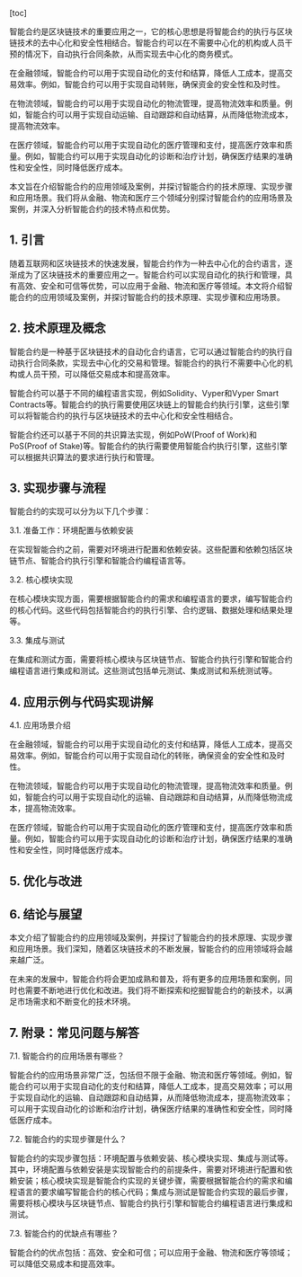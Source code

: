 
[toc]                    
                
                
智能合约是区块链技术的重要应用之一，它的核心思想是将智能合约的执行与区块链技术的去中心化和安全性相结合。智能合约可以在不需要中心化的机构或人员干预的情况下，自动执行合同条款，从而实现去中心化的商务模式。

在金融领域，智能合约可以用于实现自动化的支付和结算，降低人工成本，提高交易效率。例如，智能合约可以用于实现自动转账，确保资金的安全性和及时性。

在物流领域，智能合约可以用于实现自动化的物流管理，提高物流效率和质量。例如，智能合约可以用于实现自动运输、自动跟踪和自动结算，从而降低物流成本，提高物流效率。

在医疗领域，智能合约可以用于实现自动化的医疗管理和支付，提高医疗效率和质量。例如，智能合约可以用于实现自动化的诊断和治疗计划，确保医疗结果的准确性和安全性，同时降低医疗成本。

本文旨在介绍智能合约的应用领域及案例，并探讨智能合约的技术原理、实现步骤和应用场景。我们将从金融、物流和医疗三个领域分别探讨智能合约的应用场景及案例，并深入分析智能合约的技术特点和优势。

## 1. 引言

随着互联网和区块链技术的快速发展，智能合约作为一种去中心化的合约语言，逐渐成为了区块链技术的重要应用之一。智能合约可以实现自动化的执行和管理，具有高效、安全和可信等优势，可以应用于金融、物流和医疗等领域。本文将介绍智能合约的应用领域及案例，并探讨智能合约的技术原理、实现步骤和应用场景。

## 2. 技术原理及概念

智能合约是一种基于区块链技术的自动化合约语言，它可以通过智能合约的执行自动执行合同条款，实现去中心化的交易和管理。智能合约的执行不需要中心化的机构或人员干预，可以降低交易成本和提高效率。

智能合约可以基于不同的编程语言实现，例如Solidity、Vyper和Vyper Smart Contracts等。智能合约的执行需要使用区块链上的智能合约执行引擎，这些引擎可以将智能合约的执行与区块链技术的去中心化和安全性相结合。

智能合约还可以基于不同的共识算法实现，例如PoW(Proof of Work)和PoS(Proof of Stake)等。智能合约的执行需要使用智能合约执行引擎，这些引擎可以根据共识算法的要求进行执行和管理。

## 3. 实现步骤与流程

智能合约的实现可以分为以下几个步骤：

3.1. 准备工作：环境配置与依赖安装

在实现智能合约之前，需要对环境进行配置和依赖安装。这些配置和依赖包括区块链节点、智能合约执行引擎和智能合约编程语言等。

3.2. 核心模块实现

在核心模块实现方面，需要根据智能合约的需求和编程语言的要求，编写智能合约的核心代码。这些代码包括智能合约的执行引擎、合约逻辑、数据处理和结果处理等。

3.3. 集成与测试

在集成和测试方面，需要将核心模块与区块链节点、智能合约执行引擎和智能合约编程语言进行集成和测试。这些测试包括单元测试、集成测试和系统测试等。

## 4. 应用示例与代码实现讲解

4.1. 应用场景介绍

在金融领域，智能合约可以用于实现自动化的支付和结算，降低人工成本，提高交易效率。例如，智能合约可以用于实现自动化的转账，确保资金的安全性和及时性。

在物流领域，智能合约可以用于实现自动化的物流管理，提高物流效率和质量。例如，智能合约可以用于实现自动化的运输、自动跟踪和自动结算，从而降低物流成本，提高物流效率。

在医疗领域，智能合约可以用于实现自动化的医疗管理和支付，提高医疗效率和质量。例如，智能合约可以用于实现自动化的诊断和治疗计划，确保医疗结果的准确性和安全性，同时降低医疗成本。

## 5. 优化与改进

## 6. 结论与展望

本文介绍了智能合约的应用领域及案例，并探讨了智能合约的技术原理、实现步骤和应用场景。我们深知，随着区块链技术的不断发展，智能合约的应用领域将会越来越广泛。

在未来的发展中，智能合约将会更加成熟和普及，将有更多的应用场景和案例，同时也需要不断地进行优化和改进。我们将不断探索和挖掘智能合约的新技术，以满足市场需求和不断变化的技术环境。

## 7. 附录：常见问题与解答

7.1. 智能合约的应用场景有哪些？

智能合约的应用场景非常广泛，包括但不限于金融、物流和医疗等领域。例如，智能合约可以用于实现自动化的支付和结算，降低人工成本，提高交易效率；可以用于实现自动化的运输、自动跟踪和自动结算，从而降低物流成本，提高物流效率；可以用于实现自动化的诊断和治疗计划，确保医疗结果的准确性和安全性，同时降低医疗成本。

7.2. 智能合约的实现步骤是什么？

智能合约的实现步骤包括：环境配置与依赖安装、核心模块实现、集成与测试等。其中，环境配置与依赖安装是实现智能合约的前提条件，需要对环境进行配置和依赖安装；核心模块实现是智能合约实现的关键步骤，需要根据智能合约的需求和编程语言的要求编写智能合约的核心代码；集成与测试是智能合约实现的最后步骤，需要将核心模块与区块链节点、智能合约执行引擎和智能合约编程语言进行集成和测试。

7.3. 智能合约的优缺点有哪些？

智能合约的优点包括：高效、安全和可信；可以应用于金融、物流和医疗等领域；可以降低交易成本和提高效率。

